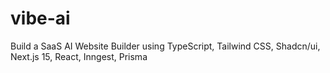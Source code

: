 # vibe-ai
Build a SaaS AI Website Builder using TypeScript, Tailwind CSS, Shadcn/ui, Next.js 15, React, Inngest, Prisma
